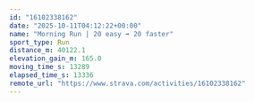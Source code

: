 ```yaml
---
id: "16102338162"
date: "2025-10-11T04:12:22+00:00"
name: "Morning Run | 20 easy ➡️ 20 faster"
sport_type: Run
distance_m: 40122.1
elevation_gain_m: 165.0
moving_time_s: 13289
elapsed_time_s: 13336
remote_url: "https://www.strava.com/activities/16102338162"
---
```

